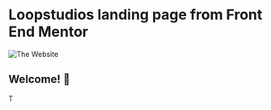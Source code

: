 # Loopstudios landing page from Front End Mentor

![The Website](images/desktopview.png)

## Welcome! 👋

T
